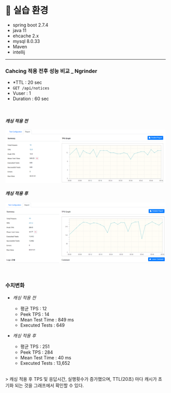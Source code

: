 
# 📖 실습 환경
* spring boot 2.7.4
* java 11
* ehcache 2.x
* mysql 8.0.33
* Maven
* intellij

---

### Cahcing 적용 전후 성능 비교 _ Ngrinder
- *TTL : 20 sec
- `GET /api/notices`
- Vuser : 1
- Duration : 60 sec

<br>

#### *캐싱 적용 전*
![before_cached.png](src%2Fmain%2Fresources%2Fimages%2Fbefore_cached.png)

#### *캐싱 적용 후*
![after_cached.png](src%2Fmain%2Fresources%2Fimages%2Fafter_cached.png)

<br>

### 수치변화
- *캐싱 적용 전*
  - 평균 TPS : 12 
  - Peek TPS : 14
  - Mean Test Time : 849 ms
  - Executed Tests : 649

  
- *캐싱 적용 후*
  - 평균 TPS : 251
  - Peek TPS : 284
  - Mean Test Time : 40 ms
  - Executed Tests : 13,652

<br>
> 캐싱 적용 후 TPS 및 응답시간, 실행횟수가 증가했으며, TTL(20초) 마다 캐시가 초기화 되는 것을 그래프에서 확인할 수 있다.
